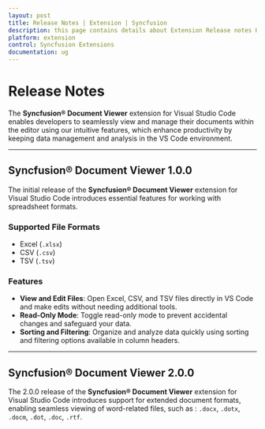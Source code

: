 ```yaml
---
layout: post
title: Release Notes | Extension | Syncfusion
description: this page contains details about Extension Release notes History | Syncfusion®
platform: extension
control: Syncfusion Extensions
documentation: ug
---
```

# Release Notes

The **Syncfusion® Document Viewer** extension for Visual Studio Code enables developers to seamlessly view and manage their documents within the editor using our intuitive features, which enhance productivity by keeping data management and analysis in the VS Code environment.

---

## Syncfusion® Document Viewer 1.0.0

The initial release of the **Syncfusion® Document Viewer** extension for Visual Studio Code introduces essential features for working with spreadsheet formats.

### Supported File Formats
- Excel (`.xlsx`)  
- CSV (`.csv`)  
- TSV (`.tsv`)

### Features
- **View and Edit Files**: Open Excel, CSV, and TSV files directly in VS Code and make edits without needing additional tools.  
- **Read-Only Mode**: Toggle read-only mode to prevent accidental changes and safeguard your data.  
- **Sorting and Filtering**: Organize and analyze data quickly using sorting and filtering options available in column headers.

---

## Syncfusion® Document Viewer 2.0.0

The 2.0.0 release of the **Syncfusion® Document Viewer** extension for Visual Studio Code introduces support for extended document formats, enabling seamless viewing of word-related files, such as : `.docx`, `.dotx`, `.docm`, `.dot`, `.doc`, `.rtf`.
